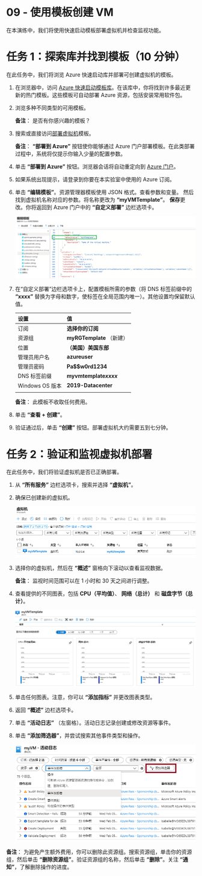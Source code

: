 ﻿---
wts:
    title: '09 - 使用模板创建 VM（10 分钟）'
    module: '模块 03：描述核心解决方案和管理工具'
---
# 09 - 使用模板创建 VM

在本演练中，我们将使用快速启动模板部署虚拟机并检查监视功能。

# 任务 1：探索库并找到模板（10 分钟）

在此任务中，我们将浏览 Azure 快速启动库并部署可创建虚拟机的模板。 

1. 在浏览器中，访问 [Azure 快速启动模板库](https://azure.microsoft.com/resources/templates?azure-portal=true)。在该库中，你将找到许多最近更新的热门模板。这些模板可自动部署 Azure 资源，包括安装常用软件包。

2. 浏览多种不同类型的可用模板。 

    **备注**： 是否有你感兴趣的模板？

3. 搜索或直接访问[部署虚拟机](https://azure.microsoft.com/resources/templates/101-vm-simple-windows?azure-portal=true)模板。

    **备注**： **“部署到 Azure”** 按钮使你能够通过 Azure 门户部署模板。在此类部署过程中，系统将仅提示你输入少量的配置参数。 

4. 单击 **“部署到 Azure”** 按钮。浏览器会话将自动重定向到 [Azure 门户](http://portal.azure.com/)。

5. 如果系统出现提示，请登录到你要在本实验室中使用的 Azure 订阅。

6. 单击 **“编辑模板”**。资源管理器模板使用 JSON 格式。查看参数和变量。 然后找到虚拟机名称对应的参数。将名称更改为 **“myVMTemplate”**。 **保存**更改。你将返回到 Azure 门户中的 **“自定义部署”** 边栏选项卡。

    ![突出显示 VM 名称更改的模板的屏幕截图。](../images/0901.png)

7. 在“自定义部署”边栏选项卡上，配置模板所需的参数（将 DNS 标签前缀中的 **“xxxx”** 替换为字母和数字，使标签在全局范围内唯一）。其他设置均保留默认值。 

    | 设置| 值|
    |----|----|
    | 订阅 | **选择你的订阅**|
    | 资源组 | **myRGTemplate** （新建） |
    | 位置 | **（美国）美国东部** |
    | 管理员用户名 | **azureuser** |
    | 管理员密码 | **Pa$$w0rd1234** |
    | DNS 标签前缀 | **myvmtemplate*xxxx*** |
    | Windows OS 版本 | **2019-Datacenter** |
    | | |
    
    **备注**： 此模板不收取任何费用。

8. 单击 **“查看 + 创建”**。

9. 验证通过后，单击 **“创建”** 按钮。部署虚拟机大约需要五到七分钟。 

# 任务 2：验证和监视虚拟机部署

在此任务中，我们将验证虚拟机是否已正确部署。 

1. 从 **“所有服务”** 边栏选项卡，搜索并选择 **“虚拟机”**。

2. 确保已创建新的虚拟机。 

    ![“虚拟机”页面的屏幕截图。显示并正在运行新 VM。](../images/0902.png)

3. 选择你的虚拟机，然后在 **“概述”** 窗格向下滚动以查看监视数据。

    **备注**： 监视时间范围可以在 1 小时和 30 天之间进行调整。

4. 查看提供的不同图表，包括 **CPU（平均值）**、 **网络（总计）** 和 **磁盘字节（总计）**。 

    ![虚拟机监视图表的屏幕截图。](../images/0903.png)

5. 单击任何图表。注意，你可以 **“添加指标”** 并更改图表类型。

6. 返回 **“概述”** 边栏选项卡。

7. 单击 **“活动日志”** （左窗格）。活动日志记录创建或修改资源等事件。 

8. 单击 **“添加筛选器”**，并尝试搜索其他事件类型和操作。 

    ![已选中事件类型的“添加筛选器”页面的屏幕截图。](../images/0904.png)

**备注**： 为避免产生额外费用，你可以删除此资源组。搜索资源组，单击你的资源组，然后单击 **“删除资源组”**。验证资源组的名称，然后单击 **“删除”**。关注 **“通知”**，了解删除操作的进度。
